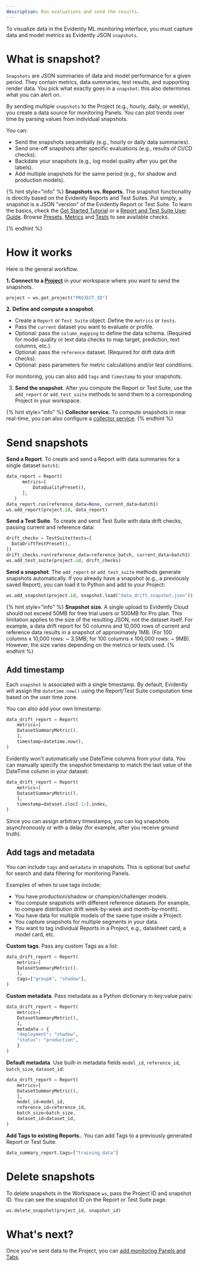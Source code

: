 ```yaml
---
description: Run evaluations and send the results.
---   
```


To visualize data in the Evidently ML monitoring interface, you must capture data and model metrics as Evidently JSON `snapshots`. 

# What is snapshot?

`Snapshots` are JSON summaries of data and model performance for a given period. They contain metrics, data summaries, test results, and supporting render data. You pick what exactly goes in a `snapshot`: this also determines what you can alert on. 

By sending multiple `snapshots` to the Project (e.g., hourly, daily, or weekly), you create a data source for monitoring Panels. You can plot trends over time by parsing values from individual snapshots. 

You can:
* Send the snapshots sequentially (e.g., hourly or daily data summaries).
* Send one-off snapshots after specific evaluations (e.g., results of CI/CD checks).
* Backdate your snapshots (e.g., log model quality after you get the labels).
* Add multiple snapshots for the same period (e.g., for shadow and production models).

{% hint style="info" %}
**Snapshots vs. Reports.** The snapshot functionality is directly based on the Evidently Reports and Test Suites. Put simply, a snapshot is a JSON "version" of the Evidently Report or Test Suite. To learn the basics, check the [Get Started Tutorial](../get-started/tutorial.md) or a [Report and Test Suite User Guide](../tests-and-reports/). Browse [Presets](../presets/all-presets.md), [Metrics](../reference/all-metrics.md) and [Tests](../reference/all-tests.md) to see available checks.

{% endhint %}

# How it works

Here is the general workflow.

**1. Connect to a [Project](add_project.md)** in your workspace where you want to send the snapshots.

```python
project = ws.get_project("PROJECT_ID")
```

**2. Define and compute a snapshot**. 
* Create a `Report` or `Test Suite` object. Define the `metrics` or `tests`.
* Pass the `current` dataset you want to evaluate or profile.
* Optional: pass the `column_mapping` to define the data schema. (Required for model quality or text data checks to map target, prediction, text columns, etc.).
* Optional: pass the `reference` dataset. (Required for drift data drift checks).
* Optional: pass parameters for metric calculations and/or test conditions.

For monitoring, you can also add `tags` and `timestamp` to your snapshots. 

3. **Send the snapshot**. After you compute the Report or Test Suite, use the `add_report` or `add_test_suite` methods to send them to a corresponding Project in your workspace.

{% hint style="info" %}
**Collector service.** To compute snapshots in near real-time, you can also configure a [collector service](collector_service.md). 
{% endhint %}

# Send snapshots

**Send a Report**. To create and send a Report with data summaries for a single dataset `batch1`:

```python
data_report = Report(
      metrics=[
          DataQualityPreset(),
      ],
   )
data_report.run(reference_data=None, current_data=batch1)
ws.add_report(project.id, data_report)
```

**Send a Test Suite**. To create and send Test Suite with data drift checks, passing current and reference data:

```python
drift_checks = TestSuite(tests=[
  DataDriftTestPreset(),
])
drift_checks.run(reference_data=reference_batch, current_data=batch1)
ws.add_test_suite(project.id, drift_checks)
```

**Send a snapshot**. The `add_report` or `add_test_suite` methods generate snapshots automatically. If you already have a snapshot (e.g., a previously saved Report), you can load it to Python and add to your Project:

```python
ws.add_snapshot(project.id, snapshot.load("data_drift_snapshot.json"))
```

{% hint style="info" %}
**Snapshot size**. A single upload to Evidently Cloud should not exceed 50MB for free trial users or 500MB for Pro plan. This limitation applies to the size of the resulting JSON, not the dataset itself. For example, a data drift report for 50 columns and 10,000 rows of current and reference data results in a snapshot of approximately 1MB. (For 100 columns x 10,000 rows: ~ 3.5MB; for 100 columns x 100,000 rows: ~ 9MB). However, the size varies depending on the metrics or tests used.
{% endhint %}

## Add timestamp

Each `snapshot` is associated with a single timestamp. By default, Evidently will assign the `datetime.now()` using the Report/Test Suite computation time based on the user time zone.

You can also add your own timestamp: 

```python
data_drift_report = Report(
	metrics=[
	DatasetSummaryMetric().
	],
	timestamp=datetime.now(),
)
```

Evidently won't automatically use DateTime columns from your data. You can manually specify the snapshot timestamp to match the last value of the DateTime column in your dataset:

```python
data_drift_report = Report(
	metrics=[
	DatasetSummaryMetric().
	],
	timestamp=dataset.iloc[-1:].index,
)
```

Since you can assign arbitrary timestamps, you can log snapshots asynchronously or with a delay (for example, after you receive ground truth).

## Add tags and metadata

You can include `tags` and `metadata` in snapshots. This is optional but useful for search and data filtering for monitoring Panels.

Examples of when to use tags include:
* You have production/shadow or champion/challenger models.
* You compute snapshots with different reference datasets (for example, to compare distribution drift week-by-week and month-by-month).
* You have data for multiple models of the same type inside a Project.
* You capture snapshots for multiple segments in your data.
* You want to tag individual Reports in a Project, e.g., datasheet card, a model card, etc.

**Custom tags**. Pass any custom Tags as a list: 

```python
data_drift_report = Report(
	metrics=[
	DatasetSummaryMetric().
	],
	tags=["groupA", "shadow"],
)
```

**Custom metadata**. Pass metadata as a Python dictionary in key:value pairs:

```python
data_drift_report = Report(
	metrics=[
	DatasetSummaryMetric(),
	],
	metadata = {
	"deployment": "shadow",
	"status": "production",
	}
)
```

**Default metadata**. Use built-in metadata fields `model_id`, `reference_id`, `batch_size`, `dataset_id`:

```python
data_drift_report = Report(
	metrics=[
	DatasetSummaryMetric(),
	],
	model_id=model_id,
	reference_id=reference_id,
	batch_size=batch_size,
	dataset_id=dataset_id,
)
```

**Add Tags to existing Reports.**. You can add Tags to a previously generated Report or Test Suite:

```python
data_summary_report.tags=["training_data"]
```

# Delete snapshots

To delete snapshots in the Workspace `ws`, pass the Project ID and snapshot ID. You can see the snapshot ID on the Report or Test Suite page.

```python
ws.delete_snapshot(project_id, snapshot_id)
```

# What's next?

Once you've sent data to the Project, you can [add monitoring Panels and Tabs](design_dashboard.md).
